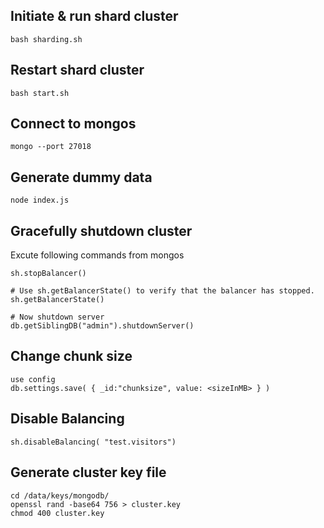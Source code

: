 ## Initiate & run shard cluster

```
bash sharding.sh
```

## Restart shard cluster

```
bash start.sh
```

## Connect to mongos

```
mongo --port 27018
```

## Generate dummy data

```
node index.js
```

## Gracefully shutdown cluster

Excute following commands from mongos
```
sh.stopBalancer()

# Use sh.getBalancerState() to verify that the balancer has stopped.
sh.getBalancerState()

# Now shutdown server
db.getSiblingDB("admin").shutdownServer()
```

## Change chunk size

```
use config
db.settings.save( { _id:"chunksize", value: <sizeInMB> } )
```

## Disable Balancing

```
sh.disableBalancing( "test.visitors")
```

## Generate cluster key file

```
cd /data/keys/mongodb/
openssl rand -base64 756 > cluster.key
chmod 400 cluster.key
```